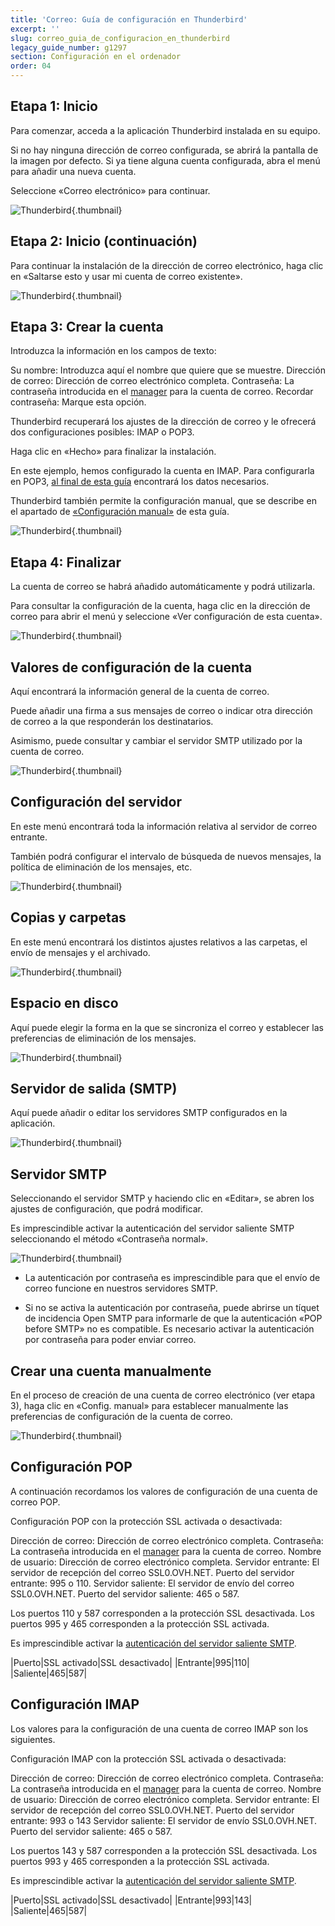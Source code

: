 ```yaml
---
title: 'Correo: Guía de configuración en Thunderbird'
excerpt: ''
slug: correo_guia_de_configuracion_en_thunderbird
legacy_guide_number: g1297
section: Configuración en el ordenador
order: 04
---
```



## Etapa 1: Inicio
Para comenzar, acceda a la aplicación Thunderbird instalada en su equipo.

Si no hay ninguna dirección de correo configurada, se abrirá la pantalla de la imagen por defecto. Si ya tiene alguna cuenta configurada, abra el menú para añadir una nueva cuenta.

Seleccione «Correo electrónico» para continuar.

![Thunderbird](images/img_1227.jpg){.thumbnail}


## Etapa 2: Inicio (continuación)
Para continuar la instalación de la dirección de correo electrónico, haga clic en «Saltarse esto y usar mi cuenta de correo existente».

![Thunderbird](images/img_1228.jpg){.thumbnail}


## Etapa 3: Crear la cuenta
Introduzca la información en los campos de texto:

Su nombre: Introduzca aquí el nombre que quiere que se muestre.
Dirección de correo: Dirección de correo electrónico completa.
Contraseña: La contraseña introducida en el [manager](https://ca.ovh.com/auth/?action=gotomanager&from=https://www.ovh.com/world/&ovhSubsidiary=ws) para la cuenta de correo.
Recordar contraseña: Marque esta opción.

Thunderbird recuperará los ajustes de la dirección de correo y le ofrecerá dos configuraciones posibles: IMAP o POP3.

Haga clic en «Hecho» para finalizar la instalación.

En este ejemplo, hemos configurado la cuenta en IMAP. Para configurarla en POP3, [al final de esta guía](./#recordatorio_de_la_configuracion_pop_e_imap_configuracion_pop) encontrará los datos necesarios.

Thunderbird también permite la configuración manual, que se describe en el apartado de [«Configuración manual»](./#configuracion_manual) de esta guía.

![Thunderbird](images/img_1229.jpg){.thumbnail}


## Etapa 4: Finalizar
La cuenta de correo se habrá añadido automáticamente y podrá utilizarla.

Para consultar la configuración de la cuenta, haga clic en la dirección de correo para abrir el menú y seleccione «Ver configuración de esta cuenta».

![Thunderbird](images/img_1230.jpg){.thumbnail}


## Valores de configuración de la cuenta
Aquí encontrará la información general de la cuenta de correo.

Puede añadir una firma a sus mensajes de correo o indicar otra dirección de correo a la que responderán los destinatarios.

Asimismo, puede consultar y cambiar el servidor SMTP utilizado por la cuenta de correo.

![Thunderbird](images/img_1231.jpg){.thumbnail}


## Configuración del servidor
En este menú encontrará toda la información relativa al servidor de correo entrante.

También podrá configurar el intervalo de búsqueda de nuevos mensajes, la política de eliminación de los mensajes, etc.

![Thunderbird](images/img_1232.jpg){.thumbnail}


## Copias y carpetas
En este menú encontrará los distintos ajustes relativos a las carpetas, el envío de mensajes y el archivado.

![Thunderbird](images/img_1233.jpg){.thumbnail}


## Espacio en disco
Aquí puede elegir la forma en la que se sincroniza el correo y establecer las preferencias de eliminación de los mensajes.

![Thunderbird](images/img_1234.jpg){.thumbnail}


## Servidor de salida (SMTP)
Aquí puede añadir o editar los servidores SMTP configurados en la aplicación.

![Thunderbird](images/img_1235.jpg){.thumbnail}


## Servidor SMTP
Seleccionando el servidor SMTP y haciendo clic en «Editar», se abren los ajustes de configuración, que podrá modificar.

Es imprescindible activar la autenticación del servidor saliente SMTP seleccionando el método «Contraseña normal».

![Thunderbird](images/img_1236.jpg){.thumbnail}

- La autenticación por contraseña es imprescindible para que el envío de correo funcione en nuestros servidores SMTP.

- Si no se activa la autenticación por contraseña, puede abrirse un tíquet de incidencia Open SMTP para informarle de que la autenticación «POP before SMTP» no es compatible. Es necesario activar la autenticación por contraseña para poder enviar correo.




## Crear una cuenta manualmente
En el proceso de creación de una cuenta de correo electrónico (ver etapa 3), haga clic en «Config. manual» para establecer manualmente las preferencias de configuración de la cuenta de correo.

![Thunderbird](images/img_1237.jpg){.thumbnail}


## Configuración POP
A continuación recordamos los valores de configuración de una cuenta de correo POP.

Configuración POP con la protección SSL activada o desactivada:

Dirección de correo: Dirección de correo electrónico completa.
Contraseña: La contraseña introducida en el [manager](https://ca.ovh.com/auth/?action=gotomanager&from=https://www.ovh.com/world/&ovhSubsidiary=ws) para la cuenta de correo.
Nombre de usuario: Dirección de correo electrónico completa.
Servidor entrante: El servidor de recepción del correo SSL0.OVH.NET.
Puerto del servidor entrante: 995 o 110.
Servidor saliente: El servidor de envío del correo SSL0.OVH.NET.
Puerto del servidor saliente: 465 o 587.

Los puertos 110 y 587 corresponden a la protección SSL desactivada.
Los puertos 995 y 465 corresponden a la protección SSL activada.

Es imprescindible activar la [autenticación del servidor saliente SMTP](./#configuracion_de_la_cuenta_servidor_de_salida_smtp).

|Puerto|SSL activado|SSL desactivado|
|Entrante|995|110|
|Saliente|465|587|




## Configuración IMAP
Los valores para la configuración de una cuenta de correo IMAP son los siguientes.

Configuración IMAP con la protección SSL activada o desactivada:

Dirección de correo: Dirección de correo electrónico completa.
Contraseña: La contraseña introducida en el [manager](https://ca.ovh.com/auth/?action=gotomanager&from=https://www.ovh.com/world/&ovhSubsidiary=ws) para la cuenta de correo.
Nombre de usuario: Dirección de correo electrónico completa.
Servidor entrante: El servidor de recepción del correo SSL0.OVH.NET.
Puerto del servidor entrante: 993 o 143
Servidor saliente: El servidor de envío SSL0.OVH.NET.
Puerto del servidor saliente: 465 o 587.

Los puertos 143 y 587 corresponden a la protección SSL desactivada.
Los puertos 993 y 465 corresponden a la protección SSL activada.

Es imprescindible activar la [autenticación del servidor saliente SMTP](./#configuracion_de_la_cuenta_servidor_de_salida_smtp).

|Puerto|SSL activado|SSL desactivado|
|Entrante|993|143|
|Saliente|465|587|

